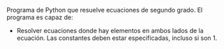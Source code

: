 Programa de Python que resuelve ecuaciones de segundo grado. El programa es capaz de:
- Resolver ecuaciones donde hay elementos en ambos lados de la ecuación. Las constantes deben estar especificadas, incluso si son $1$.
